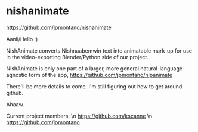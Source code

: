 nishanimate
===========

https://github.com/jpmontano/nishanimate

Aanii/Hello :)

NishAnimate converts Nishnaabemwin text into animatable mark-up for use in the video-exporting Blender/Python side of our project.

NishAnimate is only one part of a larger, more general natural-language-agnostic form of the app, https://github.com/jpmontano/nlpanimate 

There'll be more details to come. I'm still figuring out how to get around github.

Ahaaw.

Current project members: \n
https://github.com/kscanne \n
https://github.com/jpmontano
